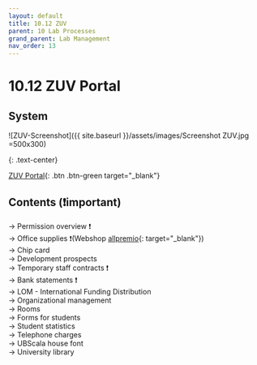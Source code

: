 ```yaml
---
layout: default
title: 10.12 ZUV
parent: 10 Lab Processes
grand_parent: Lab Management
nav_order: 13
---
```


# 10.12 ZUV Portal

## System

![ZUV-Screenshot]({{ site.baseurl }}/assets/images/Screenshot ZUV.jpg =500x300)  

{: .text-center}

[ZUV Portal](https://zuvportal.uni-bamberg.de/){: .btn .btn-green target="_blank"}

## Contents (❗important)

→ Permission overview ❗  
→ Office supplies ❗(Webshop [allpremio](https://allpremio.privatepilot.de/allpremio/uni-bamberg/){: target="_blank"})  
→ Chip card  
→ Development prospects  
→ Temporary staff contracts ❗  
→ Bank statements ❗  
→ LOM - International Funding Distribution  
→ Organizational management  
→ Rooms  
→ Forms for students  
→ Student statistics  
→ Telephone charges  
→ UBScala house font  
→ University library  
